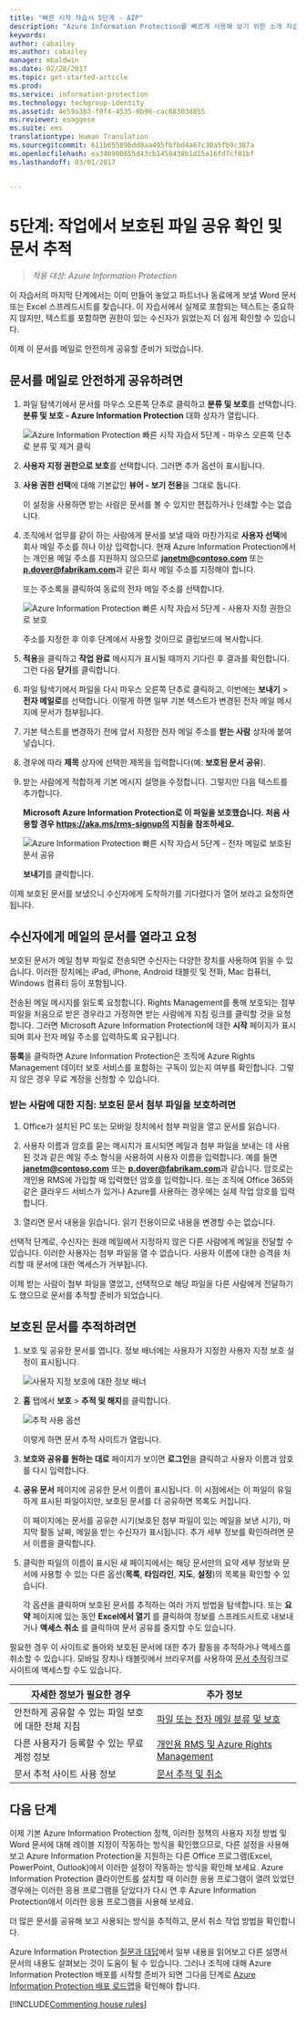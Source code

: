 ```yaml
---
title: "빠른 시작 자습서 5단계 - AIP"
description: "Azure Information Protection를 빠르게 사용해 보기 위한 소개 자습서 5단계 - 보호된 파일 공유 및 추적"
keywords: 
author: cabailey
ms.author: cabailey
manager: mbaldwin
ms.date: 02/28/2017
ms.topic: get-started-article
ms.prod: 
ms.service: information-protection
ms.technology: techgroup-identity
ms.assetid: 4e59a3b3-f0f4-4535-8b96-cac68303d855
ms.reviewer: esaggese
ms.suite: ems
translationtype: Human Translation
ms.sourcegitcommit: 611b65589bdd8aa495fbfbd4a67c30a5fb9c387a
ms.openlocfilehash: ea34b900855d43cb1458438b1d15a16fd7cf01bf
ms.lasthandoff: 03/01/2017


---
```



# <a name="step-5-see-sharing-of-protected-files-in-action-and-track-your-document"></a>5단계: 작업에서 보호된 파일 공유 확인 및 문서 추적 

>*적용 대상: Azure Information Protection*

이 자습서의 마지막 단계에서는 이미 만들어 놓았고 파트너나 동료에게 보낼 Word 문서 또는 Excel 스프레드시트를 찾습니다. 이 자습서에서 실제로 포함되는 텍스트는 중요하지 않지만, 텍스트를 포함하면 권한이 있는 수신자가 읽었는지 더 쉽게 확인할 수 있습니다.

이제 이 문서를 메일로 안전하게 공유할 준비가 되었습니다. 

## <a name="to-safely-share-your-document-by-email"></a>문서를 메일로 안전하게 공유하려면

1. 파일 탐색기에서 문서를 마우스 오른쪽 단추로 클릭하고 **분류 및 보호**를 선택합니다. **분류 및 보호 - Azure Information Protection** 대화 상자가 열립니다.

    ![Azure Information Protection 빠른 시작 자습서 5단계 - 마우스 오른쪽 단추로 분류 및 제거 클릭](../media/classify-protect-dialog.png)

2. **사용자 지정 권한으로 보호**를 선택합니다. 그러면 추가 옵션이 표시됩니다.

3. **사용 권한 선택**에 대해 기본값인 **뷰어 - 보기 전용**을 그대로 둡니다.

    이 설정을 사용하면 받는 사람은 문서를 볼 수 있지만 편집하거나 인쇄할 수는 없습니다.

4. 조직에서 업무를 같이 하는 사람에게 문서를 보낼 때와 마찬가지로 **사용자 선택**에 회사 메일 주소를 하나 이상 입력합니다. 현재 Azure Information Protection에서는 개인용 메일 주소를 지원하지 않으므로 **janetm@contoso.com** 또는 **p.dover@fabrikam.com**과 같은 회사 메일 주소를 지정해야 합니다. 

    또는 주소록을 클릭하여 동료의 전자 메일 주소를 선택합니다.

    ![Azure Information Protection 빠른 시작 자습서 5단계 - 사용자 지정 권한으로 보호](../media/protect-custom-permissions.png)  
    
    주소를 지정한 후 이후 단계에서 사용할 것이므로 클립보드에 복사합니다.

5. **적용**을 클릭하고 **작업 완료** 메시지가 표시될 때까지 기다린 후 결과를 확인합니다. 그런 다음 **닫기**를 클릭합니다.

4. 파일 탐색기에서 파일을 다시 마우스 오른쪽 단추로 클릭하고, 이번에는 **보내기** > **전자 메일로**를 선택합니다. 이렇게 하면 일부 기본 텍스트가 변경된 전자 메일 메시지에 문서가 첨부됩니다.

5. 기본 텍스트를 변경하기 전에 앞서 지정한 전자 메일 주소를 **받는 사람** 상자에 붙여 넣습니다. 

6. 경우에 따라 **제목** 상자에 선택한 제목을 입력합니다(예: **보호된 문서 공유**). 

7. 받는 사람에게 적합하게 기본 메시지 설명을 수정합니다. 그렇지만 다음 텍스트를 추가합니다.

    **Microsoft Azure Information Protection로 이 파일을 보호했습니다. 처음 사용할 경우 https://aka.ms/rms-signup의 지침을 참조하세요.** 

    ![Azure Information Protection 빠른 시작 자습서 5단계 - 전자 메일로 보호된 문서 공유](../media/share-protected-email.png)

    **보내기**를 클릭합니다.

이제 보호된 문서를 보냈으니 수신자에게 도착하기를 기다렸다가 열어 보라고 요청하면 됩니다. 

## <a name="ask-your-recipients-to-open-the-emailed-document"></a>수신자에게 메일의 문서를 열라고 요청

보호된 문서가 메일 첨부 파일로 전송되면 수신자는 다양한 장치를 사용하여 읽을 수 있습니다. 이러한 장치에는 iPad, iPhone, Android 태블릿 및 전화, Mac 컴퓨터, Windows 컴퓨터 등이 포함됩니다.

전송된 메일 메시지를 읽도록 요청합니다. Rights Management를 통해 보호되는 첨부 파일을 처음으로 받은 경우라고 가정하면 받는 사람에게 지침 링크를 클릭할 것을 요청합니다. 그러면 Microsoft Azure Information Protection에 대한 **시작** 페이지가 표시되며 회사 전자 메일 주소를 입력하도록 요구됩니다.

**등록**을 클릭하면 Azure Information Protection은 조직에 Azure Rights Management 데이터 보호 서비스를 포함하는 구독이 있는지 여부를 확인합니다. 그렇지 않은 경우 무료 계정을 신청할 수 있습니다.

### <a name="instructions-for-recipient-to-view-the-protected-document-attachment"></a>받는 사람에 대한 지침: 보호된 문서 첨부 파일을 보호하려면

1. Office가 설치된 PC 또는 모바일 장치에서 첨부 파일을 열고 문서를 읽습니다.  

2.  사용자 이름과 암호를 묻는 메시지가 표시되면 메일과 첨부 파일을 보내는 데 사용된 것과 같은 메일 주소 형식을 사용하여 사용자 이름을 입력합니다. 예를 들면 **janetm@contoso.com** 또는 **p.dover@fabrikam.com**과 같습니다. 암호로는 개인용 RMS에 가입할 때 입력했던 암호를 입력합니다. 또는 조직에 Office 365와 같은 클라우드 서비스가 있거나 Azure를 사용하는 경우에는 실제 작업 암호를 입력합니다.

3. 열리면 문서 내용을 읽습니다. 읽기 전용이므로 내용을 변경할 수는 없습니다.

선택적 단계로, 수신자는 원래 메일에서 지정하지 않은 다른 사람에게 메일을 전달할 수 있습니다. 이러한 사용자는 첨부 파일을 열 수 없습니다. 사용자 이름에 대한 승격을 처리할 때 문서에 대한 액세스가 거부됩니다.

이제 받는 사람이 첨부 파일을 열었고, 선택적으로 해당 파일을 다른 사람에게 전달하기도 했으므로 문서를 추적할 준비가 되었습니다.

## <a name="to-track-your-protected-document"></a>보호된 문서를 추적하려면

1.  보호 및 공유한 문서를 엽니다. 정보 배너에는 사용자가 지정한 사용자 지정 보호 설정이 표시됩니다.

    ![사용자 지정 보호에 대한 정보 배너](../media/information-banner-custom-protection.png)

2.  **홈** 탭에서 **보호** > **추적 및 해지**를 클릭합니다.

    ![추적 사용 옵션](../media/track-usage-callout.png)

    이렇게 하면 문서 추적 사이트가 열립니다.

2.  **보호와 공유를 원하는 대로** 페이지가 보이면 **로그인**을 클릭하고 사용자 이름과 암호를 다시 입력합니다.

3.  **공유 문서** 페이지에 공유한 문서 이름이 표시됩니다. 이 시점에서는 이 파일이 유일하게 표시된 파일이지만, 보호된 문서를 더 공유하면 목록도 커집니다.

    이 페이지에는 문서를 공유한 시기(보호된 첨부 파일이 있는 메일을 보낸 시기), 마지막 활동 날짜, 메일을 받는 수신자가 표시됩니다. 추가 세부 정보를 확인하려면 문서 이름을 클릭합니다.

4.  클릭한 파일의 이름이 표시된 새 페이지에서는 해당 문서만의 요약 세부 정보와 문서에 사용할 수 있는 다른 옵션(**목록**, **타임라인**, **지도**, **설정**)의 목록을 확인할 수 있습니다.

    각 옵션을 클릭하며 보호된 문서를 추적하는 여러 가지 방법을 탐색합니다. 또는 **요약** 페이지에 있는 동안 **Excel에서 열기** 를 클릭하여 정보를 스프레드시트로 내보내거나 **액세스 취소** 를 클릭하여 문서 공유를 중지할 수도 있습니다.

필요한 경우 이 사이트로 돌아와 보호된 문서에 대한 추가 활동을 추적하거나 액세스를 취소할 수 있습니다. 모바일 장치나 태블릿에서 브라우저를 사용하여 [문서 추적](http://go.microsoft.com/fwlink/?LinkId=529562)링크로 사이트에 액세스할 수도 있습니다.



|자세한 정보가 필요한 경우|추가 정보|
|--------------------------------|--------------------------|
|안전하게 공유할 수 있는 파일 보호에 대한 전체 지침|[파일 또는 전자 메일 분류 및 보호](../rms-client/client-classify-protect.md)|
|다른 사용자가 등록할 수 있는 무료 계정 정보|[개인용 RMS 및 Azure Rights Management](../understand-explore/rms-for-individuals.md)|
|문서 추적 사이트 사용 정보|[문서 추적 및 취소](../rms-client/client-track-revoke.md)


## <a name="next-steps"></a>다음 단계

이제 기본 Azure Information Protection 정책, 이러한 정책의 사용자 지정 방법 및 Word 문서에 대해 레이블 지정이 작동하는 방식을 확인했으므로, 다른 설정을 사용해 보고 Azure Information Protection을 지원하는 다른 Office 프로그램(Excel, PowerPoint, Outlook)에서 이러한 설정이 작동하는 방식을 확인해 보세요. Azure Information Protection 클라이언트를 설치할 때 이러한 응용 프로그램이 열려 있었던 경우에는 이러한 응용 프로그램을 닫았다가 다시 연 후 Azure Information Protection에서 이러한 응용 프로그램을 사용해 보세요.

더 많은 문서를 공유해 보고 사용되는 방식을 추적하고, 문서 취소 작업 방법을 확인합니다.

Azure Information Protection [질문과 대답](faqs.md)에서 일부 내용을 읽어보고 다른 설명서 문서의 내용도 살펴보는 것이 도움이 될 수 있습니다. 그러나 조직에 대해 Azure Information Protection 배포를 시작할 준비가 되면 그다음 단계로 [Azure Information Protection 배포 로드맵](../plan-design/deployment-roadmap.md)을 확인해야 합니다. 

[!INCLUDE[Commenting house rules](../includes/houserules.md)]
